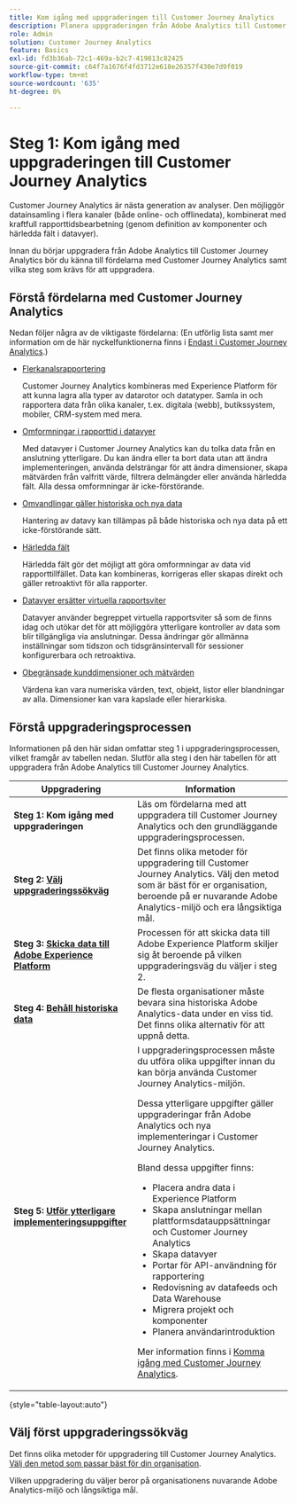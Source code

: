 ```yaml
---
title: Kom igång med uppgraderingen till Customer Journey Analytics
description: Planera uppgraderingen från Adobe Analytics till Customer Journey Analytics
role: Admin
solution: Customer Journey Analytics
feature: Basics
exl-id: fd3b36ab-72c1-469a-b2c7-419813c82425
source-git-commit: c64f7a1676f4fd3712e618e26357f430e7d9f019
workflow-type: tm+mt
source-wordcount: '635'
ht-degree: 0%

---
```


# Steg 1: Kom igång med uppgraderingen till Customer Journey Analytics

Customer Journey Analytics är nästa generation av analyser. Den möjliggör datainsamling i flera kanaler (både online- och offlinedata), kombinerat med kraftfull rapporttidsbearbetning (genom definition av komponenter och härledda fält i datavyer).

Innan du börjar uppgradera från Adobe Analytics till Customer Journey Analytics bör du känna till fördelarna med Customer Journey Analytics samt vilka steg som krävs för att uppgradera.

## Förstå fördelarna med Customer Journey Analytics

Nedan följer några av de viktigaste fördelarna: (En utförlig lista samt mer information om de här nyckelfunktionerna finns i [Endast i Customer Journey Analytics](/help/getting-started/aa-vs-cja/cja-aa.md#adobe-customer-journey-analytics-features-not-available-in-adobe-analytics).)

* [Flerkanalsrapportering](/help/getting-started/aa-to-cja-user.md#changes-to-data-architecture)

  Customer Journey Analytics kombineras med Experience Platform för att kunna lagra alla typer av datarotor och datatyper. Samla in och rapportera data från olika kanaler, t.ex. digitala (webb), butikssystem, mobiler, CRM-system med mera.

* [Omformningar i rapporttid i datavyer](/help/getting-started/aa-vs-cja/vrs-dataview-sandbox-adc.md#customer-journey-analytics-data-views)

  Med datavyer i Customer Journey Analytics kan du tolka data från en anslutning ytterligare. Du kan ändra eller ta bort data utan att ändra implementeringen, använda delsträngar för att ändra dimensioner, skapa mätvärden från valfritt värde, filtrera delmängder eller använda härledda fält. Alla dessa omformningar är icke-förstörande.

* [Omvandlingar gäller historiska och nya data](/help/getting-started/aa-vs-cja/vrs-dataview-sandbox-adc.md)

  Hantering av datavy kan tillämpas på både historiska och nya data på ett icke-förstörande sätt.

* [Härledda fält](/help/data-views/derived-fields/derived-fields.md)

  Härledda fält gör det möjligt att göra omformningar av data vid rapporttillfället. Data kan kombineras, korrigeras eller skapas direkt och gäller retroaktivt för alla rapporter.

* [Datavyer ersätter virtuella rapportsviter](/help/getting-started/aa-to-cja-user.md#changes-to-the-concept-of-virtual-report-suites)

  Datavyer använder begreppet virtuella rapportsviter så som de finns idag och utökar det för att möjliggöra ytterligare kontroller av data som blir tillgängliga via anslutningar. Dessa ändringar gör allmänna inställningar som tidszon och tidsgränsintervall för sessioner konfigurerbara och retroaktiva.

* [Obegränsade kunddimensioner och mätvärden](/help/getting-started/aa-to-cja-user.md#changes-to-the-concept-of-evars-and-props)

  Värdena kan vara numeriska värden, text, objekt, listor eller blandningar av alla. Dimensioner kan vara kapslade eller hierarkiska.

## Förstå uppgraderingsprocessen

<!-- Include a graphic of the end-to-end process, as well as links to each step of the process -->
Informationen på den här sidan omfattar steg 1 i uppgraderingsprocessen, vilket framgår av tabellen nedan. Slutför alla steg i den här tabellen för att uppgradera från Adobe Analytics till Customer Journey Analytics.

| Uppgradering | Information |
|---------|----------|
| <span class="preview">**Steg 1: Kom igång med uppgraderingen**</span> | <span class="preview">Läs om fördelarna med att uppgradera till Customer Journey Analytics och den grundläggande uppgraderingsprocessen.</span> |
| **Steg 2: [Välj uppgraderingssökväg](/help/getting-started/cja-upgrade/cja-upgrade-path.md)** | Det finns olika metoder för uppgradering till Customer Journey Analytics. Välj den metod som är bäst för er organisation, beroende på er nuvarande Adobe Analytics-miljö och era långsiktiga mål. |
| **Steg 3: [Skicka data till Adobe Experience Platform](/help/getting-started/cja-upgrade/cja-upgrade-send-to-platform.md)** | Processen för att skicka data till Adobe Experience Platform skiljer sig åt beroende på vilken uppgraderingsväg du väljer i steg 2. |
| **Steg 4: [Behåll historiska data](/help/getting-started/cja-upgrade/cja-upgrade-historical-data.md)** | De flesta organisationer måste bevara sina historiska Adobe Analytics-data under en viss tid. Det finns olika alternativ för att uppnå detta. |
| **Steg 5: [Utför ytterligare implementeringsuppgifter](/help/getting-started/cja-getting-started.md)** | I uppgraderingsprocessen måste du utföra olika uppgifter innan du kan börja använda Customer Journey Analytics-miljön.<p>Dessa ytterligare uppgifter gäller uppgraderingar från Adobe Analytics och nya implementeringar i Customer Journey Analytics.</p><p>Bland dessa uppgifter finns:</p><ul><li>Placera andra data i Experience Platform</li><li>Skapa anslutningar mellan plattformsdatauppsättningar och Customer Journey Analytics</li><li>Skapa datavyer</li><li>Portar för API-användning för rapportering</li><li>Redovisning av datafeeds och Data Warehouse</li><li>Migrera projekt och komponenter</li><li>Planera användarintroduktion</li></ul> <p>Mer information finns i [Komma igång med Customer Journey Analytics](/help/getting-started/cja-getting-started.md). |

{style="table-layout:auto"}

## Välj först uppgraderingssökväg

Det finns olika metoder för uppgradering till Customer Journey Analytics. [Välj den metod som passar bäst för din organisation](/help/getting-started/cja-upgrade/cja-upgrade-path.md).

Vilken uppgradering du väljer beror på organisationens nuvarande Adobe Analytics-miljö och långsiktiga mål.
